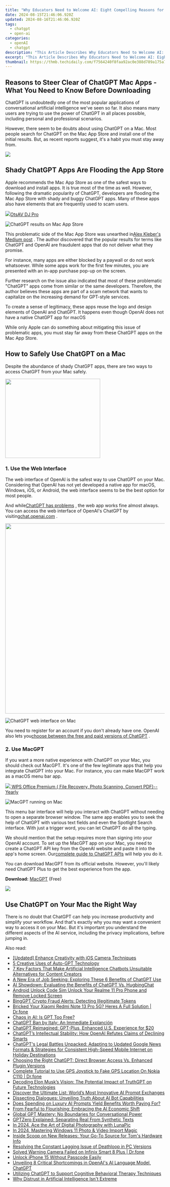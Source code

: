 ```yaml
---
title: "Why Educators Need to Welcome AI: Eight Compelling Reasons for Embracing Technology"
date: 2024-08-15T21:46:06.920Z
updated: 2024-08-16T21:46:06.920Z
tags:
  - chatgpt
  - open-ai
categories:
  - openAI
  - chatgpt
description: "This Article Describes Why Educators Need to Welcome AI: Eight Compelling Reasons for Embracing Technology"
excerpt: "This Article Describes Why Educators Need to Welcome AI: Eight Compelling Reasons for Embracing Technology"
thumbnail: https://thmb.techidaily.com/f7564240f8faa92ac0e388d789a175a79bd1b95533429025b3702f8272211ea0.jpg
---
```


## Reasons to Steer Clear of ChatGPT Mac Apps - What You Need to Know Before Downloading

 ChatGPT is undoubtedly one of the most popular applications of conversational artificial intelligence we've seen so far. It also means many users are trying to use the power of ChatGPT in all places possible, including personal and professional scenarios.

 However, there seem to be doubts about using ChatGPT on a Mac. Most people search for ChatGPT on the Mac App Store and install one of the initial results. But, as recent reports suggest, it's a habit you must stay away from.

<!-- affiliate ads begin -->
<a href="https://secure.2checkout.com/order/checkout.php?PRODS=4715391&QTY=1&AFFILIATE=108875&CART=1"><img src="https://secure.avangate.com/images/merchant/7f687767ccf20fcea1c9dc4a5adc2326/Digisigner_banner_728_x_90_color_version.png" border="0"></a>
<!-- affiliate ads end -->
## Shady ChatGPT Apps Are Flooding the App Store

 Apple recommends the Mac App Store as one of the safest ways to download and install apps. It is true most of the time as well. However, following the dramatic popularity of ChatGPT, developers are flooding the Mac App Store with shady and buggy ChatGPT apps. Many of these apps also have elements that are frequently used to scam users.

<!-- affiliate ads begin -->
<a href="https://otszone.ots7.com/order/checkout.php?PRODS=4713321&QTY=1&AFFILIATE=108875&CART=1"><img src="https://green.ots7.com/screenshots/OtsAV/OtsAVDJ1.90-300x188.jpg" border="0">OtsAV DJ Pro</a>
<!-- affiliate ads end -->
![ChatGPT results on Mac App Store](https://static1.makeuseofimages.com/wordpress/wp-content/uploads/2023/04/chatgpt-results-on-mac-app-store.jpg)

 This problematic side of the Mac App Store was unearthed in[Alex Kleber's Medium post](https://privacyis1st.medium.com/the-dark-side-of-the-mac-app-store-how-scam-apps-and-shady-developers-are-preying-on-users-b28062642e6) . The author discovered that the popular results for terms like ChatGPT and OpenAI are fraudulent apps that do not deliver what they promise.

 For instance, many apps are either blocked by a paywall or do not work whatsoever. While some apps work for the first few minutes, you are presented with an in-app purchase pop-up on the screen.

 Further research on the issue also indicated that most of these problematic "ChatGPT" apps come from similar or the same developers. Therefore, the author believes these apps are part of a scam network that wants to capitalize on the increasing demand for GPT-style services.

 To create a sense of legitimacy, these apps reuse the logo and design elements of OpenAI and ChatGPT. It happens even though OpenAI does not have a native ChatGPT app for macOS

 While only Apple can do something about mitigating this issue of problematic apps, you must stay far away from these ChatGPT apps on the Mac App Store.

## How to Safely Use ChatGPT on a Mac

 Despite the abundance of shady ChatGPT apps, there are two ways to access ChatGPT from your Mac safely.

<!-- affiliate ads begin -->
<a href="https://dhgate.sjv.io/c/5597632/1678785/12108" target="_top" id="1678785"><img src="//a.impactradius-go.com/display-ad/12108-1678785" border="0" alt="" width="300" height="250"/></a>
<!-- affiliate ads end -->
### 1\. Use the Web Interface

 The web interface of OpenAI is the safest way to use ChatGPT on your Mac. Considering that OpenAI has not yet developed a native app for macOS, Windows, iOS, or Android, the web interface seems to be the best option for most people.

 And while[ChatGPT has problems](https://www.makeuseof.com/openai-chatgpt-biggest-probelms/) , the web app works fine almost always. You can access the web interface of OpenAI's ChatGPT by visiting[chat.openai.com](http://www.chat.openai.com) .

<!-- affiliate ads begin -->
<a href="https://appsumo.8odi.net/c/5597632/2068425/7443" target="_top" id="2068425"><img src="//a.impactradius-go.com/display-ad/7443-2068425" border="0" alt="" width="1200" height="600"/></a><img height="0" width="0" src="https://appsumo.8odi.net/i/5597632/2068425/7443" style="position:absolute;visibility:hidden;" border="0" />
<!-- affiliate ads end -->
![ChatGPT web interface on Mac](https://static1.makeuseofimages.com/wordpress/wp-content/uploads/2023/04/chatgpt-web-interface-on-mac.jpg)

 You need to register for an account if you don't already have one. OpenAI also lets you[choose between the free and paid versions of ChatGPT](https://www.makeuseof.com/chatgpt-plus-subscription-worth-it/) .

### 2\. Use MacGPT

 If you want a more native experience with ChatGPT on your Mac, you should check out MacGPT. It's one of the few legitimate apps that help you integrate ChatGPT into your Mac. For instance, you can make MacGPT work as a macOS menu bar app.

<!-- affiliate ads begin -->
<a href="https://secure.2checkout.com/order/checkout.php?PRODS=38729081&QTY=1&AFFILIATE=108875&CART=1"><img src="https://website-prod.cache.wpscdn.com/img/wps-writer-free-word-processor-1x.3d9c80d.png" border="0">
WPS Office Premium ( File Recovery, Photo Scanning, Convert PDF)--Yearly</a>
<!-- affiliate ads end -->
![MacGPT running on Mac](https://static1.makeuseofimages.com/wordpress/wp-content/uploads/2023/04/macgpt-running-on-mac.jpg)

 This menu bar interface will help you interact with ChatGPT without needing to open a separate browser window. The same app enables you to seek the help of ChatGPT with various text fields and even the Spotlight Search interface. With just a trigger word, you can let ChatGPT do all the typing.

 We should mention that the setup requires more than signing into your OpenAI account. To set up the MacGPT app on your Mac, you need to create a ChatGPT API key from the OpenAI website and paste it into the app's home screen. Our[complete guide to ChatGPT APIs](https://www.makeuseof.com/chatgpt-api-complete-guide/) will help you do it.

 You can download MacGPT from its official website. However, you'll likely need ChatGPT Plus to get the best experience from the app.

**Download:** [MacGPT](https://www.macgpt.com/) (Free)

<!-- affiliate ads begin -->
<a href="https://store.nero.com/order/checkout.php?PRODS=22889392&QTY=1&AFFILIATE=108875&CART=1"><img src="http://webstatic.nero.com/nero2015-com-wAssets/img/affiliate/media/banner728-90eng.jpg" border="0"></a>
<!-- affiliate ads end -->
## Use ChatGPT on Your Mac the Right Way

 There is no doubt that ChatGPT can help you increase productivity and simplify your workflow. And that's exactly why you may want a convenient way to access it on your Mac. But it's important you understand the different aspects of the AI service, including the privacy implications, before jumping in.


<ins class="adsbygoogle"
     style="display:block"
     data-ad-format="autorelaxed"
     data-ad-client="ca-pub-7571918770474297"
     data-ad-slot="1223367746"></ins>



<ins class="adsbygoogle"
     style="display:block"
     data-ad-client="ca-pub-7571918770474297"
     data-ad-slot="8358498916"
     data-ad-format="auto"
     data-full-width-responsive="true"></ins>

<span class="atpl-alsoreadstyle">Also read:</span>
<div><ul>
<li><a href="https://article-posts.techidaily.com/updated-enhance-creativity-with-ios-camera-techniques/"><u>[Updated] Enhance Creativity with iOS Camera Techniques</u></a></li>
<li><a href="https://tech-hub.techidaily.com/5-creative-uses-of-auto-gpt-technology/"><u>5 Creative Uses of Auto-GPT Technology</u></a></li>
<li><a href="https://tech-hub.techidaily.com/7-key-factors-that-make-artificial-intelligence-chatbots-unsuitable-alternatives-for-content-creators/"><u>7 Key Factors That Make Artificial Intelligence Chatbots Unsuitable Alternatives for Content Creators</u></a></li>
<li><a href="https://tech-hub.techidaily.com/a-new-era-of-job-seeking-exploring-these-6-benefits-of-chatgpt-use/"><u>A New Era of Job Seeking: Exploring These 6 Benefits of ChatGPT Use</u></a></li>
<li><a href="https://tech-hub.techidaily.com/ai-showdown-evaluating-the-benefits-of-chatgpt-vs-hugbingchat/"><u>AI Showdown: Evaluating the Benefits of ChatGPT Vs. HugbingChat</u></a></li>
<li><a href="https://sim-unlock.techidaily.com/android-unlock-code-sim-unlock-your-realme-11-pro-phone-and-remove-locked-screen-by-drfone-android/"><u>Android Unlock Code Sim Unlock Your Realme 11 Pro Phone and Remove Locked Screen</u></a></li>
<li><a href="https://tech-hub.techidaily.com/binggpt-crypto-fraud-alerts-detecting-illegitimate-tokens/"><u>BingGPT Crypto Fraud Alerts: Detecting Illegitimate Tokens</u></a></li>
<li><a href="https://howto.techidaily.com/bricked-your-xiaomi-redmi-note-13-pro-5g-heres-a-full-solution-drfone-by-drfone-fix-android-problems-fix-android-problems/"><u>Bricked Your Xiaomi Redmi Note 13 Pro 5G? Heres A Full Solution | Dr.fone</u></a></li>
<li><a href="https://tech-hub.techidaily.com/chaos-in-ai-is-gpt-too-free/"><u>Chaos in AI: Is GPT Too Free?</u></a></li>
<li><a href="https://tech-hub.techidaily.com/chatgpt-ban-by-italy-an-immediate-explancion/"><u>ChatGPT Ban by Italy: An Immediate Explanción</u></a></li>
<li><a href="https://tech-hub.techidaily.com/chatgpt-reimagined-gpt-plus-enhanced-us-experience-for-20/"><u>ChatGPT Reimagined: GPT-Plus, Enhanced U.S. Experience for $20</u></a></li>
<li><a href="https://tech-hub.techidaily.com/chatgpts-intellectual-stability-how-openai-refutes-claims-of-declining-smarts/"><u>ChatGPT’s Intellectual Stability: How OpenAI Refutes Claims of Declining Smarts</u></a></li>
<li><a href="https://tech-hub.techidaily.com/chatgpts-legal-battles-unpacked-adapting-to-updated-google-news-formats-and-strategies-for-consistent-high-speed-mobile-internet-on-holiday-destinations/"><u>ChatGPT's Legal Battles Unpacked: Adapting to Updated Google News Formats & Strategies for Consistent High-Speed Mobile Internet on Holiday Destinations</u></a></li>
<li><a href="https://tech-hub.techidaily.com/choosing-the-right-chatgpt-direct-browser-access-vs-enhanced-plugin-versions/"><u>Choosing the Right ChatGPT: Direct Browser Access Vs. Enhanced Plugin Versions</u></a></li>
<li><a href="https://fake-location.techidaily.com/complete-tutorial-to-use-gps-joystick-to-fake-gps-location-on-nokia-c110-drfone-by-drfone-virtual-android/"><u>Complete Tutorial to Use GPS Joystick to Fake GPS Location On Nokia C110 | Dr.fone</u></a></li>
<li><a href="https://tech-hub.techidaily.com/decoding-elon-musks-vision-the-potential-impact-of-truthgpt-on-future-technologies/"><u>Decoding Elon Musk’s Vision: The Potential Impact of TruthGPT on Future Technologies</u></a></li>
<li><a href="https://tech-hub.techidaily.com/discover-the-ultimate-list-worlds-most-innovative-ai-prompt-exchanges/"><u>Discover the Ultimate List: World’s Most Innovative AI Prompt Exchanges</u></a></li>
<li><a href="https://tech-hub.techidaily.com/dissecting-dialogues-unveiling-truth-about-ai-bot-capabilities/"><u>Dissecting Dialogues: Unveiling Truth About AI Bot Capabilities</u></a></li>
<li><a href="https://tech-hub.techidaily.com/does-spending-on-luxury-ai-prompts-yield-benefits-worth-paying-for/"><u>Does Spending on Luxury AI Prompts Yield Benefits Worth Paying For?</u></a></li>
<li><a href="https://tech-hub.techidaily.com/from-fearful-to-flourishing-embracing-the-ai-economic-shift/"><u>From Fearful to Flourishing: Embracing the AI Economic Shift</u></a></li>
<li><a href="https://tech-hub.techidaily.com/global-gpt-mastery-no-boundaries-for-conversational-power/"><u>Global GPT Mastery: No Boundaries for Conversational Power</u></a></li>
<li><a href="https://tech-hub.techidaily.com/gptzero-explained-separating-real-from-synthetic-texts/"><u>GPTZero Explained: Separating Real From Synthetic Texts</u></a></li>
<li><a href="https://extra-tips.techidaily.com/in-2024-ace-the-art-of-digital-photography-with-lunapic/"><u>In 2024, Ace the Art of Digital Photography with LunaPic</u></a></li>
<li><a href="https://extra-support.techidaily.com/in-2024-mastering-windows-11-photo-and-video-import-magic/"><u>In 2024, Mastering Windows 11  Photo & Video Import Magic</u></a></li>
<li><a href="https://hardware-tips.techidaily.com/inside-scoop-on-new-releases-your-go-to-source-for-toms-hardware-info/"><u>Inside Scoop on New Releases: Your Go-To Source for Tom's Hardware Info</u></a></li>
<li><a href="https://win-solutions.techidaily.com/resolving-the-constant-lagging-issue-of-deathloop-in-pc-versions/"><u>Resolving the Constant Lagging Issue of Deathloop in PC Versions</u></a></li>
<li><a href="https://fix-guide.techidaily.com/solved-warning-camera-failed-on-infinix-smart-8-plus-drfone-by-drfone-fix-android-problems-fix-android-problems/"><u>Solved Warning Camera Failed on Infinix Smart 8 Plus | Dr.fone</u></a></li>
<li><a href="https://ios-unlock.techidaily.com/unlock-iphone-15-without-passcode-easily-by-drfone-ios/"><u>Unlock iPhone 15 Without Passcode Easily</u></a></li>
<li><a href="https://tech-hub.techidaily.com/unveiling-8-critical-shortcomings-in-openais-ai-language-model-chatgpt/"><u>Unveiling 8 Critical Shortcomings in OpenAI's AI Language Model, ChatGPT</u></a></li>
<li><a href="https://tech-hub.techidaily.com/utilizing-chatgpt-to-support-cognitive-behavioral-therapy-techniques/"><u>Utilizing ChatGPT to Support Cognitive Behavioral Therapy Techniques</u></a></li>
<li><a href="https://tech-hub.techidaily.com/why-distrust-in-artificial-intelligence-isnt-extreme/"><u>Why Distrust in Artificial Intelligence Isn't Extreme</u></a></li>
</ul></div>
